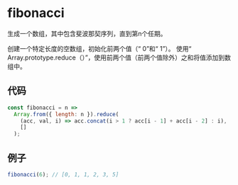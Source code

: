 # fibonacci

生成一个数组，其中包含斐波那契序列，直到第n个任期。

创建一个特定长度的空数组，初始化前两个值（“ 0”和“ 1”）。
使用“ Array.prototype.reduce（）”，使用前两个值（前两个值除外）之和将值添加到数组中。

## 代码

```js
const fibonacci = n =>
  Array.from({ length: n }).reduce(
    (acc, val, i) => acc.concat(i > 1 ? acc[i - 1] + acc[i - 2] : i),
    []
  );
```

## 例子

```js
fibonacci(6); // [0, 1, 1, 2, 3, 5]
```
